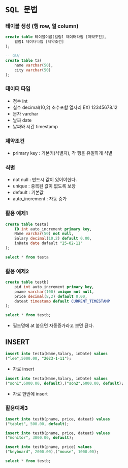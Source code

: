 # `SQL 문법`

### 테이블 생성 (행 row, 열 column)

```sql
create table 테이블이름(컬럼1 데이터타입 [제약조건],
    컬럼1 데이터타입 [제약조건]
);

-- 예시
create table ta(
    name varchar(50),
    city varchar(50)
);

```

### 데이터 타입

- 정수 int
- 실수 decimal(10,2) 소수포함 열자리 EX) 12345678.12
- 문자 varchar
- 날짜 date
- 날짜와 시간 timestamp

### 제약조건

- primary key : 기본키(식별자), 각 행을 유일하게 식별

### 식별

- not null : 반드시 값이 있어야한다.
- unique : 중복된 값이 없도록 보장
- default : 기본값
- auto_increment : 자동 증가

### 활용 예제1

```sql
create table testa(
	ID int auto_increment primary key,
	Name varchar(50) not null,
	Salary decimal(10,2) default 0.00,
	inDate date dafault "25-02-11"
);

select * from testa

```

### 활용 예제2

```sql
create table testb(
	pid int auto_increment primary key,
	pname varchar(100) unique not null,
	price decimal(8,2) default 0.00,
	dateat timestamp default CURRENT_TIMESTAMP
);

select * from testb;
```

- 필드명에 at 붙으면 자동증가라고 보면 된다.

## INSERT

```sql
insert into testa(Name,Salary, inDate) values
("lee",5000.00, "2023-1-11");
```

- 자료 insert

```sql
insert into testa(Name,Salary, inDate) values
("son1",6000.00, default),("son2",6000.00, default);
```

- 자료 한번에 insert

### 활용예제3

```sql
insert into testb(pname, price, dateat) values
("tablet", 500.00, default);

insert into testb(pname, price, dateat) values
("monitor", 3000.00, default);

insert into testb(pname, price) values
("keyboard", 2000.00),("mouse", 1000.00);

select * from testb;
```
